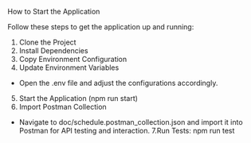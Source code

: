 How to Start the Application

Follow these steps to get the application up and running:

1. Clone the Project
2. Install Dependencies
3.  Copy Environment Configuration
4.  Update Environment Variables
   - Open the .env file and adjust the configurations accordingly.
5.  Start the Application (npm run start)
6. Import Postman Collection
  - Navigate to doc/schedule.postman_collection.json and import it into Postman for API testing and interaction.
7.Run Tests: npm run test
  
